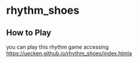 # rhythm_shoes

## How to Play
 you can play this rhythm game accessing https://uecken.github.io/rhythm_shoes/index.htmla
 
